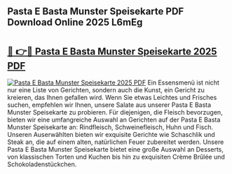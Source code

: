 ## Pasta E Basta Munster Speisekarte PDF Download Online 2025 L6mEg

# <h2><a href="http://gc9yn9.nevu.top/?p=Pasta+E+Basta+Munster+Speisekarte">🔗 👉🔴 Pasta E Basta Munster Speisekarte 2025 PDF</a></h2>

[![Pasta E Basta Munster Speisekarte 2025 PDF](https://i.imgur.com/dBaPXMq.png)](http://gc9yn9.nevu.top/?p=Pasta+E+Basta+Munster+Speisekarte)
Ein Essensmenü ist nicht nur eine Liste von Gerichten, sondern auch die Kunst, ein Gericht zu kreieren, das Ihnen gefallen wird. Wenn Sie etwas Leichtes und Frisches suchen, empfehlen wir Ihnen, unsere Salate aus unserer Pasta E Basta Munster Speisekarte zu probieren. Für diejenigen, die Fleisch bevorzugen, bieten wir eine umfangreiche Auswahl an Gerichten auf der Pasta E Basta Munster Speisekarte an: Rindfleisch, Schweinefleisch, Huhn und Fisch. Unseren Auserwählten bieten wir exquisite Gerichte wie Schaschlik und Steak an, die auf einem alten, natürlichen Feuer zubereitet werden. Unsere Pasta E Basta Munster Speisekarte bietet eine große Auswahl an Desserts, von klassischen Torten und Kuchen bis hin zu exquisiten Crème Brûlée und Schokoladenstückchen.
